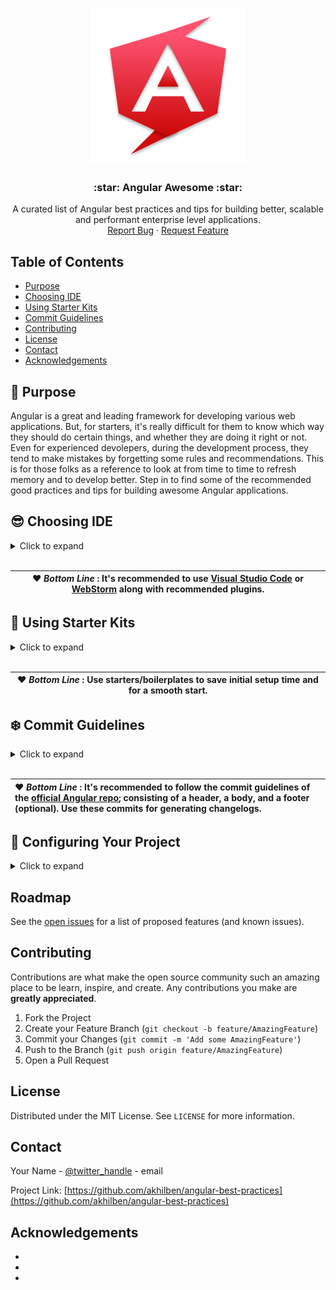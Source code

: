 <!-- PROJECT LOGO -->
<br />
<p align="center">
  <a href="https://github.com/akhilben/angular-best-practices">
    <img src="images/logo.svg" alt="Logo" width="250" height="250">
  </a>

  <h3 align="center">:star: Angular Awesome :star:</h3>

  <p align="center">
    A curated list of Angular best practices and tips for building better, scalable and performant enterprise level applications.
    <br />
    <a href="https://github.com/akhilben/angular-best-practices/issues">Report Bug</a>
    ·
    <a href="https://github.com/akhilben/angular-best-practices/issues">Request Feature</a>
  </p>
</p>



<!-- TABLE OF CONTENTS -->
## Table of Contents

* [Purpose](#star2-purpose)
* [Choosing IDE](#sunglasses-choosing-ide)
* [Using Starter Kits](#tada-using-starter-kits)
* [Commit Guidelines](#snowflake-commit-guidelines)
* [Contributing](#contributing)
* [License](#license)
* [Contact](#contact)
* [Acknowledgements](#acknowledgements)



<!-- ABOUT THE PROJECT -->
## :star2: Purpose

Angular is a great and leading framework for developing various web applications. But, for starters, it's really difficult for them to know which way they should do certain things, and whether they are doing it right or not. Even for experienced devolepers, during the development process, they tend to make mistakes by forgetting some rules and recommendations. This is for those folks as a reference to look at from time to time to refresh memory and to develop better. Step in to find some of the recommended good practices and tips for building awesome Angular applications.



<!-- CHOOSING IDE -->
## :sunglasses: Choosing IDE
<details>
  <summary>Click to expand</summary>
There are several powerful free and paid IDE's available in the market today. Choosing the right IDE is very important for development since not all IDE's are great for every language/framework/library. Below is a list of recommended IDE's to choose from:

1. <img src="images/code.svg" alt="VS Code" width="30" height="30" vertical-align="middle"> &nbsp; <b>[Visual Studio Code](https://code.visualstudio.com/)</b><br />
   VS Code is a very powerful code editor from Microsoft which is highly recommended for working with Angular. Why? It has a great <b>support for TypeScript</b> out of the box. Moreover, it has <b>syntax highlighting</b> and autocomplete with <b>IntelliSense</b>, which provides smart completions based on variable types, function definitions, and imported modules. Adding up to many other powerfull features, it is <b>highly customizable with tons of extensions</b>, especially for Angular. Below is a list of few vs code extensions that are useful while developing Angular applications. <br />
   * [TS Lint](https://marketplace.visualstudio.com/items?itemName=ms-vscode.vscode-typescript-tslint-plugin):<br />
   A must have extension which marks the code where you have a problem and display a <b>list of warnings & errors</b> on hovering it. It even have an <b>autofix problems</b> functionality. This will help you to adhere to the recommented styleguides and conventions for Angular.<br />
   * [Angular Language Service](https://marketplace.visualstudio.com/items?itemName=Angular.ng-template):<br />
   This extension provides a rich editing experience <b>for Angular templates</b>, both inline and external templates including <b>completions lists, AOT diagnostic messages, quick info and go to definition</b><br />
   * [Angular Snippets](https://marketplace.visualstudio.com/items?itemName=johnpapa.Angular2):<br />
   This extension adds <b>snippets for Angular for TypeScript, HTML and NgRx</b>. This will help you save a lot of time while developing applications. Just type part of a snippet, press enter, and the snippet unfolds! [Angular 8 Snippets](https://marketplace.visualstudio.com/items?itemName=Mikael.Angular-BeastCode) is also another similar, honorable mention.
   * [Angular Schematics](https://marketplace.visualstudio.com/items?itemName=cyrilletuzi.angular-schematics):<br />
   This extension allows you to <b>generate Angular schematics with a Graphical User Interface</b>. This extension promote Angular good practices, by improving component generation with the suggestion of different component types. Use this extension to <b>quickly generate component, module, service</b> etc. [Angular Files](https://marketplace.visualstudio.com/items?itemName=alexiv.vscode-angular2-files) is also another similar, honorable mention.
   * [Prettier - Code formatter](https://marketplace.visualstudio.com/items?itemName=esbenp.prettier-vscode):<br />
   Prettier is an opinionated <b>code formatter</b>. It enforces a consistent style by parsing your code and re-printing it with its own rules that take the maximum line length into account, wrapping code when necessary.<br />
   * [GitLens — Git supercharged](https://marketplace.visualstudio.com/items?itemName=eamodio.gitlens):<br />
   GitLens supercharges the Git capabilities built into Visual Studio Code. It helps you to <b>visualize code authorship</b> at a glance via Git blame annotations and code lens, seamlessly <b>navigate and explore Git repositories</b>, gain valuable <b>insights via powerful comparison commands</b>, and so much more.
   
   
2. <img src="images/webstorm.svg" alt="WebStorm" width="30" height="30" vertical-align="middle"> &nbsp; <b>[WebStorm](https://www.jetbrains.com/webstorm/)</b><br />
 One of the smartest and most powerful IDE's for developing Javascript applications available out there. WebStorm by IntelliJ is a highly recommended pick for developing Angular applications with built-in <b>support for TypeScript</b> out of the box. WebStorm comes with <b>intelligent code completion, on-the-fly error detection, powerful navigation and refactoring for Typescript and stylesheet languages</b>. WebStorm is fully packed with a variety of <b>built-in developer tools</b> and various other features and thus saves your time juggling multiple plugins for seamless development. Below is a list of few WebStorm plugins that are useful while developing Angular applications. <br />
   * [Angular and AngularJS](https://plugins.jetbrains.com/plugin/6971-angular-and-angularjs):<br />
  This all-in-one framework integration plugin packs tons of features such as: <b>code completion</b> for components, built-in and custom directives, and methods in both templates and ts files; <b>navigation</b> from the component, custom directives and event handlers to their definition; <b>code snippets</b> and <b>Angular CLI integration</b>.<br />
   * [Prettier](https://plugins.jetbrains.com/plugin/10456-prettier):<br />
   This plugin adds support for Prettier, an opinionated <b>code formatter</b>. It enforces a consistent style by parsing your code and re-printing it with its own rules that take the maximum line length into account, wrapping code when necessary.<br />
   * [GitToolBox](https://plugins.jetbrains.com/plugin/7499-gittoolbox):<br />
   This plugin <b>extends Git Integration</b> with additional features such as <b>status display, auto fetch, inline blame annotation, commit dialog completion, behind notifications</b> and more.  
 
 <br />
   
 >Although, the above two are the most recommended IDE's for developing Angular applications, there are few more IDE's worth checking out and are great for developing such as Github's [Atom](https://atom.io/) and [Sublime Text](https://www.sublimetext.com/). Another IDE that's worth checking out is the [Angular IDE](https://www.genuitec.com/products/angular-ide/) by Codemix, which is a dedicated, powerful IDE for Angular.
 
 </details>  
   
 <br />
   
| :heart: _Bottom Line_ : It's recommended to use [Visual Studio Code](https://code.visualstudio.com/) or [WebStorm](https://www.jetbrains.com/webstorm/) along with recommended plugins. |
| --- |
  
  
<!-- STARTER KITS -->
## :tada: Using Starter Kits
<details>
  <summary>Click to expand</summary>
  
There is no doubt that the Angular CLI's `ng new` command generates a decent base app to kick-start your project. But sometimes, we want more. Angular starter kits/boilerplates will heavily **reduce the development time for initial setups** - from basic recommended folder structure to interceptors and guards, these seeds have many features readily available. Below are some of the most used and well maintained Angular starter kits:

1. [Angular, NgRx and Angular Material Starter](https://github.com/tomastrajan/angular-ngrx-material-starter) : As the name suggests, the stack includes **Angular, NgRx, Angular Material and Bootstrap 4**. This starter has a **strong application structure** that is easily scalable and suitable for big projects. It also packs **basic interceptors, error-handlers, auth-guards, ngrx files, Travis CLI etc.** used along with a TODO application example.

2. [ngX Starter Kit](https://github.com/ngx-rocket/starter-kit) : Generated using [ngx-Rocket](https://github.com/ngx-rocket/generator-ngx-rocket), this starter kit includes **modern tools** and workflow based on angular-cli, **best practices** from the community, a **scalable base template** and a good learning base. This starter kit comes pre-equipped with **Bootstrat 4, Font Awesome, RxJS, ng-bootstrap, ngx-translate and Lodash**. The starter also includes a basic **login screen, interceptors, guards etc.

3. [ngx-admin](https://akveo.github.io/ngx-admin/) : One of the most widely used Angular **admin dashboard template** based on **Angular 9+, Bootstrap 4+ and Nebular**. This template packs all the features and more that you will need for an admin dashboard template.

</details>

<br />
   
| :heart: _Bottom Line_ : Use starters/boilerplates to save initial setup time and for a smooth start. |
| --- |


## :snowflake: Commit Guidelines
 <details>
  <summary>Click to expand</summary>

Usually developers tend to add some random commit messages which doesn't actually add any value to the project. By using some precise rules over how the commit messages are formatted can lead to more readable messages that are easy to follow when looking through the project history. We can even generate changelogs from such commit messages :astonished:! It's recommended to follow the commit guidelines from the [official Angular repo](https://github.com/angular/angular/blob/22b96b9/CONTRIBUTING.md#-commit-message-guidelines).<br />
* Each commit message consists of a **header**, a **body**, and a **footer (optional)**. The header has a special format that includes a type, and a subject: <br />
  ```
  <type>: <subject>
  <BLANK LINE>
  <body>
  <BLANK LINE>
  <footer>
  ```
* The `type` can be any of the following:<br />
  - **docs**: Documentation only changes
  - **feat**: A new feature
  - **fix**: A bug fix
  - **perf**: A code change that improves performance
  - **refactor**: A code change that neither fixes a bug nor adds a feature
  - **test**: Adding missing tests or correcting existing tests

* The `footer` should contain a closing reference issue if any.

<br />

Eg:
```
fix: no password validations

length and pattern validations for password

PR Close #11721
```
<br />

> :bulb: **_Tip_** : Use [Conventional Changelog](https://github.com/conventional-changelog/conventional-changelog) or it’s [standard version](https://github.com/conventional-changelog/standard-version) to generate changelogs and release notes from project's commit messages and metadata with this commit guideline.

</details>

<br />
   
| :heart: _Bottom Line_ : It's recommended to follow the commit guidelines of the [official Angular repo](https://github.com/angular/angular/blob/22b96b9/CONTRIBUTING.md#-commit-message-guidelines); consisting of a header, a body, and a footer (optional). Use these commits for generating changelogs. |
| :--- |


<!-- CONFIGURING -->
## :construction_worker: Configuring Your Project

<details>
  <summary>Click to expand</summary>
  
  There is no doubt that Angular CLI has covered most of the recommended configurations out of the box for us. But we can still make it better :heart_eyes_cat:!
  
  ### TSLint
  Angular CLI generates a basic set of tslint rules for us for **static code analysis** using [codelyzer](https://github.com/mgechev/codelyzer) by [@mgechev](https://github.com/mgechev). Below is the recommended configuration:
  ```js
  {
  // The rules component-selector and directive-selector have the following arguments:
  // [ENABLED, "attribute" | "element", "prefix" | ["listOfPrefixes"], "camelCase" | "kebab-case"]
  "component-selector": [true, "element", ["cmp-prefix1", "cmp-prefix2"], "kebab-case"],
  "directive-selector": [true, "attribute", ["dir-prefix1", "dir-prefix2"], "camelCase"],

  "component-max-inline-declarations": true,
  "contextual-lifecycle": true,
  "no-conflicting-lifecycle": true,
  "no-host-metadata-property": true,
  "no-input-rename": true,
  "no-inputs-metadata-property": true,
  "no-output-native": true,
  "no-output-on-prefix": true,
  "no-output-rename": true,
  "no-outputs-metadata-property": true,
  "no-queries-metadata-property": true,
  "prefer-inline-decorator": true,
  "template-banana-in-box": true,
  "template-no-negated-async": true,
  "use-lifecycle-interface": true,
  "use-pipe-transform-interface": true,

  // The rules component-class-suffix and directive-class-suffix have the following arguments:
  // [ENABLED, "suffix" | ["listOfSuffixes"]]
  // Where "suffix" is/are your custom(s) suffix(es), for instance "Page" for Ionic components.
  "component-class-suffix": [true, "Component"],
  "directive-class-suffix": [true, "Directive"]
}
```

<br />

> :bulb: **_Tips_** : Want to add more rules on top of the Angular CLI configuration? It's highly recommended to use the [Angular TSLint Preset](https://github.com/mgechev/tslint-angular) by [@mgechev](https://github.com/mgechev).<br />
It's highly recommended to use [Husky 🐶](https://github.com/typicode/husky) to check for lint issues on a git commit hook and avoid bad commit/push.

<br />

### Prettier
The **opinionated code formatter**, prettifies our code to look even more beautiful :heart_eyes:. First step is to install the Prettier plugin in your favorite IDE (go to [Choosing IDE](#sunglasses-choosing-ide)) or `npm install prettier` to make your team members reference the same configuration file regardless of the IDE. Don't forget to set the _format on save_ option in your IDE.

```js
// For VS Code
“editor.formatOnSave”: true
```
Great :clap:! But, how will the prettier and tslint work together? It’s simple, we can **leave the code-quality rules for TSLint** to handle, and we can have **Prettier take care of formatting rules** by removing formatting rules from tslint.json.

<br />

> :gift: **_Resources_** : Check out [Setting up Prettier in an Angular CLI Project](https://medium.com/@victormejia/setting-up-prettier-in-an-angular-cli-project-2f50c3b9a537) by [@victormejia](https://medium.com/@victormejia).

<br />

> :bulb: **_Tip_** : Use [tslint-config-prettier](https://github.com/prettier/tslint-config-prettier) to use TSLint and Prettier without conflicts.

 <br />
 
 ### Aliasing Folders
 You might have come across some import statements in codes which is way too long and dirty, like this ```import { RandomService } from '../../../../core/services/random.service'``` :dizzy_face:. To avaoid such situations, we can use aliases for folder paths **making the imports cleaner, readable and consistent**. So, how will we do this? Head to the `tsconfig.json` in your project root and add aliases to the `paths` property:
 
 ```json
 "paths": {
      "@app/*": ["./src/app/*"],
      "@shared/*": ["./src/app/shared/*"],
      "@core/*": ["./src/app/core/*"],
      "@env/*": ["environments/*"]
    }
```
Awesome :sunglasses:! Now we can import with more cleaner statements like : 
```js
import { RandomService } from '@core/services/random.service'
```
 <br />
 
 Ok, but hold on, what about imports for style processors like scss? Angular have a solution for that as well :beers:. Head on to `angular.json` and add a property to the `options` property (the property inside which you add additional scripts/styles).
 
 ```json
 "stylePreprocessorOptions": {
		"includePaths": [
			"src/theme/"
		]
	}
 ```
 
 (:page_with_curl: Note that we have included the path in assumption that scss files are inside `theme` folder) Cool :snowman:! Now we can import like :
 
 ```css
 @import "variables";
 ```
 <br />
 
 > :gift: **_Resources_** : <br />
 	1. Check out [6 Best Practices & Pro Tips when using Angular CLI](https://medium.com/@tomastrajan/6-best-practices-pro-tips-for-angular-cli-better-developer-experience-7b328bc9db81) by [@tomastrajan](https://medium.com/@tomastrajan). <br />
 	2. Check out [Angular - Shortcut to Importing Styles Files in Components](https://scotch.io/tutorials/angular-shortcut-to-importing-styles-files-in-components) on [scotch.io](https://scotch.io/)
 
 </details>



<!-- ROADMAP -->
## Roadmap

See the [open issues](https://github.com/github_username/repo/issues) for a list of proposed features (and known issues).



<!-- CONTRIBUTING -->
## Contributing

Contributions are what make the open source community such an amazing place to be learn, inspire, and create. Any contributions you make are **greatly appreciated**.

1. Fork the Project
2. Create your Feature Branch (`git checkout -b feature/AmazingFeature`)
3. Commit your Changes (`git commit -m 'Add some AmazingFeature'`)
4. Push to the Branch (`git push origin feature/AmazingFeature`)
5. Open a Pull Request



<!-- LICENSE -->
## License

Distributed under the MIT License. See `LICENSE` for more information.



<!-- CONTACT -->
## Contact

Your Name - [@twitter_handle](https://twitter.com/twitter_handle) - email

Project Link: [https://github.com/akhilben/angular-best-practices](https://github.com/akhilben/angular-best-practices)



<!-- ACKNOWLEDGEMENTS -->
## Acknowledgements

* []()
* []()
* []()
